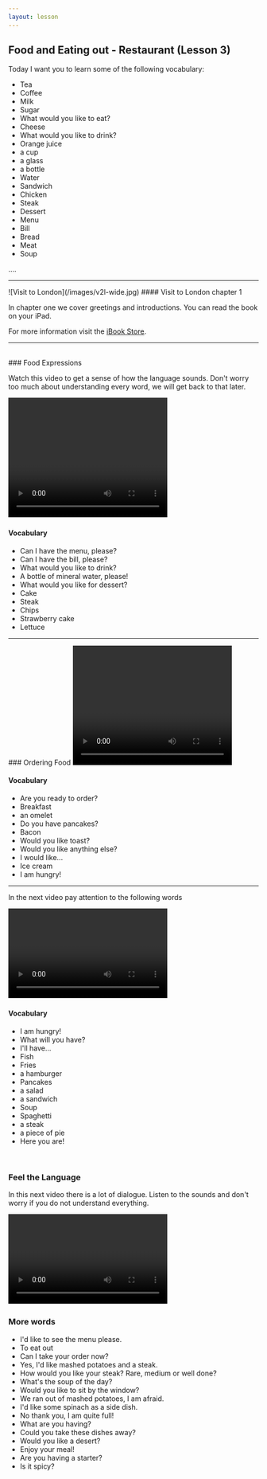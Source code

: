 ```yaml
---
layout: lesson
---
```

## Food and Eating out - Restaurant (Lesson 3)


Today I want you to learn some of the following vocabulary:

* Tea 
* Coffee 
* Milk 
* Sugar
* What would you like to eat?
* Cheese
* What would you like to drink?
* Orange juice
* a cup
* a glass
* a bottle
* Water
* Sandwich
* Chicken
* Steak
* Dessert 
* Menu
* Bill
* Bread
* Meat
* Soup


….

<hr>
![Visit to London](/images/v2l-wide.jpg)
#### Visit to London chapter 1

In chapter one we cover greetings and introductions. 
You can read the book on your iPad.

For more information visit the [iBook Store](https://itunes.apple.com/us/book/portuguese-for-travelers/id568515833).

<hr>

<br class="column">
### Food Expressions

Watch this video to get a sense of how the language sounds. Don't worry too much about understanding every word, we will get back to that later.


<video width="320" height="240" preload="none">
    <source type="video/youtube" type="http://www.youtube.com/watch?v=pfmqGMrcvgI" />
</video>

#### Vocabulary

* Can I have the menu, please?
* Can I have the bill, please?
* What would you like to drink?
* A bottle of mineral water, please!
* What would you like for dessert?
* Cake 
* Steak 
* Chips
* Strawberry cake 
* Lettuce


<hr>
### Ordering Food

<video width="320" height="240" preload="none">
    <source type="video/youtube" src="http://www.youtube.com/watch?v=b8xeCTDGmi8" />
</video>

#### Vocabulary

* Are you ready to order?
* Breakfast
* an omelet
* Do you have pancakes?
* Bacon
* Would you like toast?
* Would you like anything else?
* I would like...
* Ice cream
* I am hungry! 

<hr>

In the next video pay attention to the following words


<video width="320" height="180" preload="none">
    <source type="video/youtube" src="http://www.youtube.com/watch?v=USJDd2J_2yY" />
</video>

#### Vocabulary

* I am hungry! 
* What will you have?
* I'll have...
* Fish
* Fries
* a hamburger
* Pancakes
* a salad
* a sandwich
* Soup
* Spaghetti
* a steak
* a piece of pie
* Here you are!



<br class="column">

### Feel the Language

In this next video there is a lot of dialogue. 
Listen to the sounds and don't worry if you do not understand everything.

<video width="320" height="180" preload="none">
    <source type="video/youtube" src="http://www.youtube.com/watch?v=Oy--DSsdiKE" />
</video>


<br class="column">

### More words


* I'd like to see the menu please.
* To eat out 
* Can I take your order now?
* Yes, I'd like mashed potatoes and a steak.
* How would you like your steak? Rare, medium or well done?
* What's the soup of the day?
* Would you like to sit by the window?
* We ran out of mashed potatoes, I am afraid.
* I'd like some spinach as a side dish.
* No thank you, I am quite full!
* What are you having?
* Could you take these dishes away?
* Would you like a desert?
* Enjoy your meal!
* Are you having a starter?
* Is it spicy?





